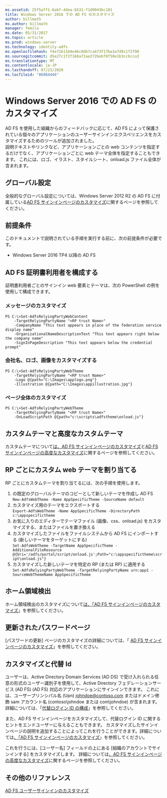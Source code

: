```yaml
---
ms.assetid: 25f5aff1-6abf-4dea-b531-f1d9943bc181
title: Windows Server 2016 での AD FS のカスタマイズ
author: billmath
ms.author: billmath
manager: femila
ms.date: 05/31/2017
ms.topic: article
ms.prod: windows-server
ms.technology: identity-adfs
ms.openlocfilehash: f4e72b1164e46c0db7ca473f17ba1e7d9c1f2f90
ms.sourcegitcommit: d5e27c1f2f168a71ae272bebf8f50e1b3ccbcca3
ms.translationtype: MT
ms.contentlocale: ja-JP
ms.lasthandoff: 07/23/2020
ms.locfileid: "86964446"
---
```

# <a name="ad-fs-customization-in-windows-server-2016"></a>Windows Server 2016 での AD FS のカスタマイズ


AD FS を使用した組織からのフィードバックに応じて、AD FS によって保護されている個々のアプリケーションのユーザーサインインエクスペリエンスをカスタマイズするためのツールが追加されました。  
説明テキストやリンクなど、アプリケーションごとの web コンテンツを指定するだけでなく、アプリケーションごとに web テーマ全体を指定することもできます。  これには、ロゴ、イラスト、スタイルシート、onload.js ファイル全体が含まれます。  
  
## <a name="global-settings"></a>グローバル設定    
全般的なグローバル設定については、Windows Server 2012 R2 の AD FS に付属している[AD FS サインインページのカスタマイズ](/previous-versions/windows/it-pro/windows-server-2012-R2-and-2012/dn280950(v=ws.11))に関するページを参照してください。  
  
## <a name="pre-requisites"></a>前提条件  
このドキュメントで説明されている手順を実行する前に、次の前提条件が必要です。  
  
-   Windows Server 2016 TP4 以降の AD FS  
  
## <a name="configure-ad-fs-relying-parties"></a>AD FS 証明書利用者を構成する  
証明書利用者ごとのサインイン web 要素とテーマは、次の PowerShell の例を使用して構成できます。  
  
### <a name="customize-messages"></a>メッセージのカスタマイズ  
  
```  
PS C:\>Set-AdfsRelyingPartyWebContent  
    -TargetRelyingPartyName "<RP trust Name>"  
    -CompanyName "This text appears in place of the federation service display name"  
    -OrganizationalNameDescriptionText "This text appears right below the company name"  
    -SignInPageDescription "This text appears below the credential prompt"  
```  
  
### <a name="customize-company-name-logo-and-image"></a>会社名、ロゴ、画像をカスタマイズする  
  
```  
PS C:\>Set-AdfsRelyingPartyWebTheme  
    -TargetRelyingPartyName "<RP trust Name>"  
    -Logo @{path="C:\Images\applogo.png"}  
    -Illustration @{path="C:\Images\appillustration.jpg"}  
```  
  
### <a name="customize-entire-page"></a>ページ全体のカスタマイズ  
  
```  
PS C:\>Set-AdfsRelyingPartyWebTheme  
    -TargetRelyingPartyName "<RP trust Name>"  
    -OnLoadScriptPath @{path="c:\scripts\adfstheme\onload.js"}  
```  
  
## <a name="custom-themes-and-advanced-custom-themes"></a>カスタムテーマと高度なカスタムテーマ  
  
カスタムテーマについて[は、AD FS サインインページのカスタマイズ](/previous-versions/windows/it-pro/windows-server-2012-R2-and-2012/dn280950(v=ws.11))と[AD FS サインインページの高度なカスタマイズ](/previous-versions/windows/it-pro/windows-server-2012-R2-and-2012/dn636121(v=ws.11))に関するページを参照してください。  
  
## <a name="assigning-custom-web-themes-per-rp"></a>RP ごとにカスタム web テーマを割り当てる  
  
RP ごとにカスタムテーマを割り当てるには、次の手順を使用します。  
  
1. の既定のグローバルテーマのコピーとして新しいテーマを作成し AD FS  
`New-AdfsWebTheme -Name AppSpecificTheme -SourceName default`  
2. カスタマイズ用のテーマをエクスポートする  
`Export-AdfsWebTheme -Name AppSpecificTheme -DirectoryPath c:\appspecifictheme`  
3. お気に入りのエディターでテーマファイル (画像、css、onload.js) をカスタマイズする、またはファイルを置き換える  
4. カスタマイズしたファイルをファイルシステムから AD FS にインポートする (新しいテーマをターゲットにする)  
`Set-AdfsWebTheme -TargetName AppSpecificTheme -AdditionalFileResource @{Uri='/adfs/portal/script/onload.js';Path="c:\appspecifictheme\script\onload.js"}`  
5. カスタマイズした新しいテーマを特定の RP (または RP) に適用する  
`Set-AdfsRelyingPartyWebTheme -TargetRelyingPartyName urn:app1 -SourceWebThemeName AppSpecificTheme`  
  
## <a name="home-realm-discovery"></a>ホーム領域検出  
ホーム領域検出のカスタマイズについて[は、「AD FS サインインページのカスタマイズ](/previous-versions/windows/it-pro/windows-server-2012-R2-and-2012/dn280950(v=ws.11))」を参照してください。  
  
## <a name="updated-password-page"></a>更新されたパスワードページ  
[パスワードの更新] ページのカスタマイズの詳細については、「 [AD FS サインインページのカスタマイズ](/previous-versions/windows/it-pro/windows-server-2012-R2-and-2012/dn280950(v=ws.11))」を参照してください。  
  
## <a name="customizing-and-alternate-ids"></a>カスタマイズと代替 Id  
ユーザーは、Active Directory Domain Services (AD DS) で受け入れられる任意の形式のユーザー識別子を使用して、Active Directory フェデレーションサービス (AD FS) (AD FS) 対応のアプリケーションにサインインできます。 これには、ユーザープリンシパル名 (Upn) johndoe@contoso.com またはドメイン修飾 sam アカウント名 (contoso\johndoe または com\johndoe) が含まれます。  詳細については、「[代替ログイン ID の構成](Configuring-Alternate-Login-ID.md)」を参照してください。  
  
また、AD FS サインインページをカスタマイズして、代替ログイン ID に関するヒントをエンドユーザーに与えることもできます。 カスタマイズしたサインインページの説明を追加することによってこれを行うことができます。詳細については[、「AD FS サインインページのカスタマイズ](/previous-versions/windows/it-pro/windows-server-2012-R2-and-2012/dn280950(v=ws.11))」を参照してください。   
  
これを行うには、[ユーザー名] フィールドの上にある [組織のアカウントでサインインする] をカスタマイズします。  詳細については[、AD FS サインインページの高度なカスタマイズ](/previous-versions/windows/it-pro/windows-server-2012-R2-and-2012/dn636121(v=ws.11))に関するページを参照してください。  

## <a name="additional-references"></a>その他のリファレンス 
[AD FS ユーザーサインインのカスタマイズ](AD-FS-user-sign-in-customization.md)  
